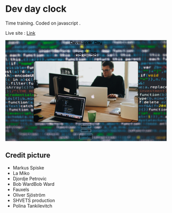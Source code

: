 # Dev day clock

Time training.
Coded on javascript .

Live site : [Link](https://julabina.github.io/developper-day/)

![](./assets/screenshot.webp)

## Credit picture

- Markus Spiske
- La Miko
- Djordje Petrovic
- Bob WardBob Ward
- Fauxels
- Oliver Sjöström
- SHVETS production
- Polina Tankilevitch
